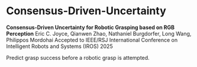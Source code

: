 # Consensus-Driven-Uncertainty
**Consensus-Driven Uncertainty for Robotic Grasping based on RGB Perception**
Eric C. Joyce, Qianwen Zhao, Nathaniel Burgdorfer, Long Wang, Philippos Mordohai
Accepted to IEEE/RSJ International Conference on Intelligent Robots and Systems (IROS) 2025

Predict grasp success before a robotic grasp is attempted.

